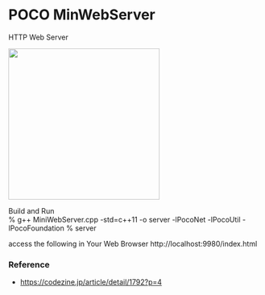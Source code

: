 POCO MinWebServer
===============

HTTP Web Server  <br/>

<image src="https://raw.githubusercontent.com/ohwada/MAC_cpp_Samples/master/POCO/MiniWebServer/screenshots/index.png" width="300" /> <br/>

Build and Run <br/>
% g++ MiniWebServer.cpp -std=c++11 -o server -lPocoNet -lPocoUtil  -lPocoFoundation 
% server

access the following in Your Web Browser
http://localhost:9980/index.html


### Reference <br/>
- https://codezine.jp/article/detail/1792?p=4


